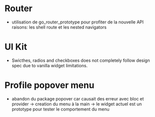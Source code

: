 # Router
- utilisation de go_router_prototype pour profiter de la nouvelle API
  raisons: les shell route et les nested navigators

# UI Kit
- Swicthes, radios and checkboxes does not completely follow design spec  due to vanilla widget limitations.

# Profile popover menu
- abandon du package popover car causait des erreur avec bloc et provider
-> creation du menu à la main
-> le widget actuel est un prototype pour tester le comportement du menu